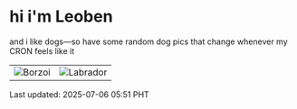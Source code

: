 # hi i'm Leoben

and i like dogs—so have some random dog pics that change whenever my CRON feels like it

|  |  |
|--------|----------|
| ![Borzoi](https://random-dog-vercel.vercel.app/api/random-borzoi?v=1751752290) | ![Labrador](https://random-dog-vercel.vercel.app/api/random-labrador?v=1751752290) |

Last updated: 2025-07-06 05:51 PHT
